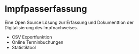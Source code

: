 # Impfpasserfassung
Eine Open Source Lösung zur Erfassung und Dokumenttion der Digitalisierung des Impfnachweises. 

- CSV Exportfunktion
- Online Terminbuchungen
- Statistiktool